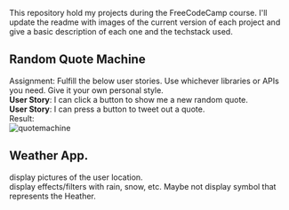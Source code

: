 This repository hold my projects during the FreeCodeCamp course.
I'll update the readme with images of the current version of each project and give a basic description of each one and the techstack used.

## Random Quote Machine  
Assignment: Fulfill the below user stories. Use whichever libraries or APIs you need. Give it your own personal style.  
**User Story**: I can click a button to show me a new random quote.  
**User Story**: I can press a button to tweet out a quote.  
Result:  
![quotemachine](https://user-images.githubusercontent.com/6067175/40034425-4567f610-57d3-11e8-96b0-35119fa91c03.png)

## Weather App.  
display pictures of the user location.  
display effects/filters with rain, snow, etc.  Maybe not
display symbol that represents the Heather.
